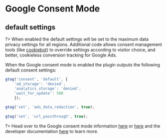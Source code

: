 # Google Consent Mode

## default settings

?> When enabled the default settings will be set to the maximum data privacy settings for all regions. Additional code allows consent management tools (like [cookiebot](https://www.cookiebot.com/en/google-consent-mode/)) to override settings according to visitor choice, and better, cookieless conversion tracking for Google Ads. 

When the Google consent mode is enabled the plugin outputs the following default consent settings:

```js
gtag('consent', 'default', {
    'ad_storage': 'denied', 
    'analytics_storage': 'denied',
    'wait_for_update': 500
    });
                
gtag('set', 'ads_data_redaction', true);
                
gtag('set', 'url_passthrough', true);
```

?> Head over to the Google consent mode information [here](https://support.google.com/google-ads/answer/10000067) or [here](https://support.google.com/analytics/answer/9976101) and the developer documentation [here](https://developers.google.com/gtagjs/devguide/consent) to learn more. 